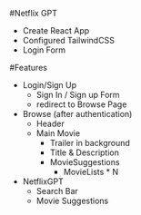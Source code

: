 #Netflix GPT

- Create React App
- Configured TailwindCSS
- Login Form

#Features
- Login/Sign Up
  -  Sign In / Sign up Form
  - redirect to Browse Page 
- Browse (after authentication)
  - Header
  - Main Movie
    - Trailer in background 
    - Title & Description
    - MovieSuggestions
        - MovieLists * N
- NetflixGPT
  - Search Bar
  - Movie Suggestions